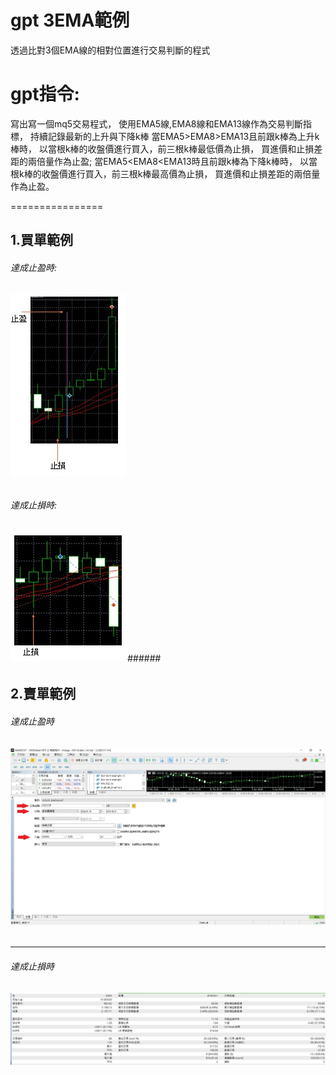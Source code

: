 gpt 3EMA範例
==================

透過比對3個EMA線的相對位置進行交易判斷的程式

gpt指令:
================
寫出寫一個mq5交易程式，
使用EMA5線,EMA8線和EMA13線作為交易判斷指標，
持續記錄最新的上升與下降k棒
當EMA5>EMA8>EMA13且前跟k棒為上升k棒時，
以當根k棒的收盤價進行買入，前三根k棒最低價為止損，
買進價和止損差距的兩倍量作為止盈;
當EMA5<EMA8<EMA13時且前跟k棒為下降k棒時，
以當根k棒的收盤價進行買入，前三根k棒最高價為止損，
買進價和止損差距的兩倍量作為止盈。

================

## 1.買單範例 ##
  ###### 達成止盈時: ######
  ###### ![image](https://github.com/worldstar/MT5-MultiTimeFrame-MA-TDI-Dashboard/blob/main/gpt%20trade%201/%E8%B2%B7%E5%96%AE%E6%AD%A2%E7%9B%88.jpg) ######
  ###### 達成止損時: ######
  ###### ![image](https://github.com/worldstar/MT5-MultiTimeFrame-MA-TDI-Dashboard/blob/main/gpt%20trade%201/%E8%B2%B7%E5%96%AE%E6%AD%A2%E6%90%8D.jpg)######
## 2.賣單範例 ##
  ###### 達成止盈時 ######
  ###### ![image](https://github.com/worldstar/MT5-MultiTimeFrame-MA-TDI-Dashboard/blob/main/multiple-timefram/%E7%AF%84%E4%BE%8B%E5%9C%96%E7%89%872.jpg) ######
  -----------------------------------------------
  ###### 達成止損時 #######
  ###### ![image](https://github.com/worldstar/MT5-MultiTimeFrame-MA-TDI-Dashboard/blob/main/multiple-timefram/%E5%9C%96%E7%89%871.png) #######
